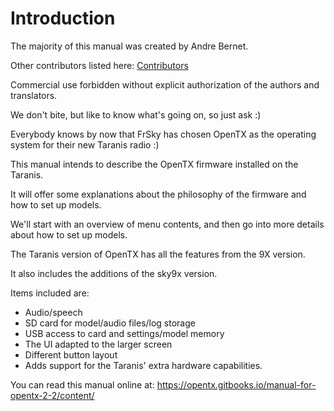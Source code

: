 # Introduction

The majority of this manual was created by Andre Bernet.

Other contributors listed here: [Contributors](contributors.md)  

Commercial use forbidden without explicit authorization of the authors and translators. 

We don't bite, but like to know what's going on, so just ask :)

Everybody knows by now that FrSky has chosen OpenTX as the operating system for their new Taranis radio :)

This manual intends to describe the OpenTX firmware installed on the Taranis.

It will offer some explanations about the philosophy of the firmware and how to set up models.

We'll start with an overview of menu contents, and then go into more details about how to set up models.

The Taranis version of OpenTX has all the features from the 9X version.

It also includes the additions of the sky9x version.

Items included are:
* Audio/speech
* SD card for model/audio files/log storage
* USB access to card and settings/model memory
* The UI adapted to the larger screen
* Different button layout
* Adds support for the Taranis' extra hardware capabilities.

You can read this manual online at: https://opentx.gitbooks.io/manual-for-opentx-2-2/content/
